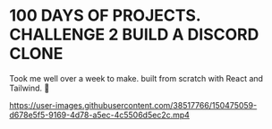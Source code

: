 # 100 DAYS OF PROJECTS. CHALLENGE 2 BUILD A DISCORD CLONE
Took me well over a week to make. built from scratch with React and Tailwind. 🤗

https://user-images.githubusercontent.com/38517766/150475059-d678e5f5-9169-4d78-a5ec-4c5506d5ec2c.mp4

